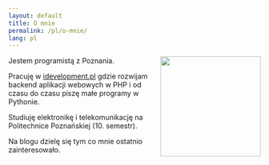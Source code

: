 ```yaml
---
layout: default
title: O mnie
permalink: /pl/o-mnie/
lang: pl
---
```


<img src="{{ site.url }}/assets/ja.jpg" width="200" style="display: inline; float: right;">
<p>Jestem programistą z Poznania.</p>
<p>Pracuję w <a href="http://idevelopment.pl/">idevelopment.pl</a> gdzie rozwijam backend aplikacji webowych w PHP i od czasu do czasu piszę małe programy w Pythonie.</p>
<p>Studiuję elektronikę i telekomunikację na Politechnice Poznańskiej (10. semestr).</p>
<p>Na blogu dzielę się tym co mnie ostatnio zainteresowało.</p>